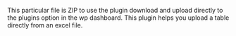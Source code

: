 This particular file is ZIP to use the plugin download and upload directly to the plugins option in the wp dashboard.
This plugin helps you upload a table directly from an excel file.
